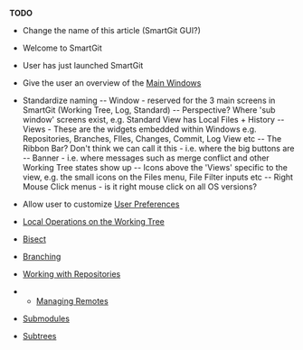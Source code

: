 **TODO**
- Change the name of this article (SmartGit GUI?)
- Welcome to SmartGit
- User has just launched SmartGit

- Give the user an overview of the [Main Windows](Main-Windows.md)
- Standardize naming
-- Window - reserved for the 3 main screens in SmartGit (Working Tree, Log, Standard)
-- Perspective? Where 'sub window' screens exist, e.g. Standard View has Local Files + History
-- Views - These are the widgets embedded within Windows e.g. Repositories, Branches, FIles, Changes, Commit, Log View etc
-- The Ribbon Bar? Don't think we can call it this - i.e. where the big buttons are
-- Banner - i.e. where messages such as merge conflict and other Working Tree states show up
-- Icons above the 'Views' specific to the view, e.g. the small icons on the Files menu, File Filter inputs etc
-- Right Mouse Click menus - is it right mouse click on all OS versions?

- Allow user to customize [User Preferences](Preferences/Preferences.md)

- [Local Operations on the Working Tree](Local-Operations-on-the-Working-Tree.md)
- [Bisect](Bisect.md)
- [Branching](Branch/Branching.md)

- [Working with Repositories](Repository/Repository.md)
- - [Managing Remotes](Repository/Managing-Remotes.md)
- [Submodules](Repository/Submodules.md)
- [Subtrees](Repository/Subtrees.md)

